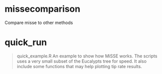 # missecomparison
Compare misse to other methods


# quick_run
> quick_example.R
An example to show how MiSSE works. The scripts uses a very small subset of the Eucalypts tree for speed. It also include some functions that may help plotting tip rate results.

 
